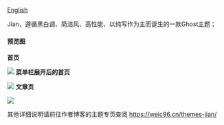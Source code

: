 [English](https://github.com/Weic96/Jian/blob/master/README-EN)

Jian，遵循黑白调、简洁风、高性能、以纯写作为主而诞生的一款Ghost主题；

#### 预览图

**首页**

![](http://dl.weic96.cn/website/1/bb/7bb998d16557653269117060c7208.png)
**菜单栏展开后的首页**

![](http://dl.weic96.cn/website/1/f8/1f8ac4a3b93fc3f9faf329e16b7d2.png)
**文章页**

![](http://dl.weic96.cn/website/5/a1/aa76bd55ea1b96a9deee519a7f874.png)

其他详细说明请前往作者博客的主题专页查阅 https://weic96.cn/themes-jian/

